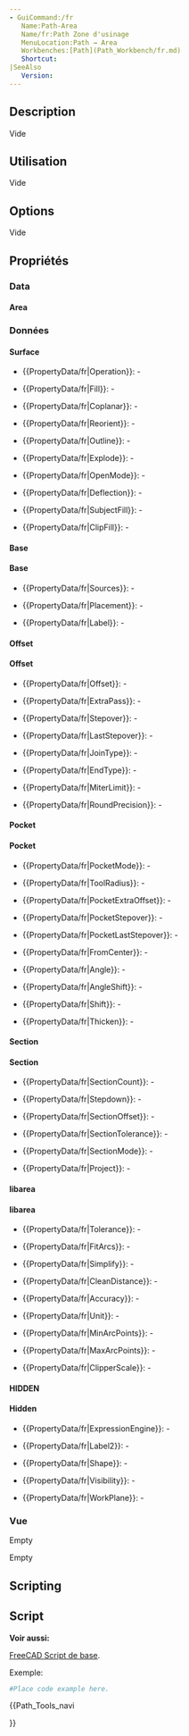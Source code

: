 ```yaml
---
- GuiCommand:/fr
   Name:Path-Area
   Name/fr:Path Zone d'usinage
   MenuLocation:Path → Area
   Workbenches:[Path](Path_Workbench/fr.md)
   Shortcut:
|SeeAlso
   Version:
---
```



</div>

## Description

Vide

## Utilisation

Vide

## Options

Vide

## Propriétés

### Data

#### Area


<div class="mw-translate-fuzzy">

### Données

#### Surface

-    {{PropertyData/fr|Operation}}: -

-    {{PropertyData/fr|Fill}}: -

-    {{PropertyData/fr|Coplanar}}: -

-    {{PropertyData/fr|Reorient}}: -

-    {{PropertyData/fr|Outline}}: -

-    {{PropertyData/fr|Explode}}: -

-    {{PropertyData/fr|OpenMode}}: -

-    {{PropertyData/fr|Deflection}}: -

-    {{PropertyData/fr|SubjectFill}}: -

-    {{PropertyData/fr|ClipFill}}: -


</div>

#### Base


<div class="mw-translate-fuzzy">

#### Base 

-    {{PropertyData/fr|Sources}}: -

-    {{PropertyData/fr|Placement}}: -

-    {{PropertyData/fr|Label}}: -


</div>

#### Offset


<div class="mw-translate-fuzzy">

#### Offset 

-    {{PropertyData/fr|Offset}}: -

-    {{PropertyData/fr|ExtraPass}}: -

-    {{PropertyData/fr|Stepover}}: -

-    {{PropertyData/fr|LastStepover}}: -

-    {{PropertyData/fr|JoinType}}: -

-    {{PropertyData/fr|EndType}}: -

-    {{PropertyData/fr|MiterLimit}}: -

-    {{PropertyData/fr|RoundPrecision}}: -


</div>

#### Pocket


<div class="mw-translate-fuzzy">

#### Pocket 

-    {{PropertyData/fr|PocketMode}}: -

-    {{PropertyData/fr|ToolRadius}}: -

-    {{PropertyData/fr|PocketExtraOffset}}: -

-    {{PropertyData/fr|PocketStepover}}: -

-    {{PropertyData/fr|PocketLastStepover}}: -

-    {{PropertyData/fr|FromCenter}}: -

-    {{PropertyData/fr|Angle}}: -

-    {{PropertyData/fr|AngleShift}}: -

-    {{PropertyData/fr|Shift}}: -

-    {{PropertyData/fr|Thicken}}: -


</div>

#### Section


<div class="mw-translate-fuzzy">

#### Section 

-    {{PropertyData/fr|SectionCount}}: -

-    {{PropertyData/fr|Stepdown}}: -

-    {{PropertyData/fr|SectionOffset}}: -

-    {{PropertyData/fr|SectionTolerance}}: -

-    {{PropertyData/fr|SectionMode}}: -

-    {{PropertyData/fr|Project}}: -


</div>

#### libarea


<div class="mw-translate-fuzzy">

#### libarea 

-    {{PropertyData/fr|Tolerance}}: -

-    {{PropertyData/fr|FitArcs}}: -

-    {{PropertyData/fr|Simplify}}: -

-    {{PropertyData/fr|CleanDistance}}: -

-    {{PropertyData/fr|Accuracy}}: -

-    {{PropertyData/fr|Unit}}: -

-    {{PropertyData/fr|MinArcPoints}}: -

-    {{PropertyData/fr|MaxArcPoints}}: -

-    {{PropertyData/fr|ClipperScale}}: -


</div>

#### HIDDEN


<div class="mw-translate-fuzzy">

#### Hidden 

-    {{PropertyData/fr|ExpressionEngine}}: -

-    {{PropertyData/fr|Label2}}: -

-    {{PropertyData/fr|Shape}}: -

-    {{PropertyData/fr|Visibility}}: -

-    {{PropertyData/fr|WorkPlane}}: -


</div>


<div class="mw-translate-fuzzy">

### Vue

Empty


</div>

Empty

## Scripting


<div class="mw-translate-fuzzy">

## Script


**Voir aussi:**

[FreeCAD Script de base](FreeCAD_Scripting_Basics/fr.md).


</div>

Exemple:


```python
#Place code example here.
```


<div class="mw-translate-fuzzy">





</div>


{{Path_Tools_navi

}} 
